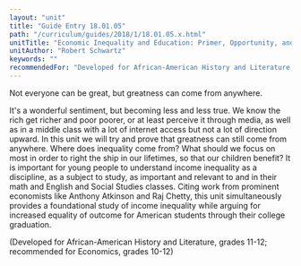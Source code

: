 ```yaml
---
layout: "unit"
title: "Guide Entry 18.01.05"
path: "/curriculum/guides/2018/1/18.01.05.x.html"
unitTitle: "Economic Inequality and Education: Primer, Opportunity, and Outcome"
unitAuthor: "Robert Schwartz"
keywords: ""
recommendedFor: "Developed for African-American History and Literature, grades 11-12; recommended for Economics, grades 10-12"
---
```

<main>
<p>
Not everyone can be great, but greatness can come from anywhere.
</p>
<p>
It's a wonderful sentiment, but becoming less and less true. We know the rich get richer and poor poorer, or at least perceive it through media, as well as in a middle class with a lot of internet access but not a lot of direction upward. In this unit we will try and prove that greatness can still come from anywhere. Where does inequality come from? What should we focus on most in order to right the ship in our lifetimes, so that our children benefit? It is important for young people to understand income inequality as a discipline, as a subject to study, as important and relevant to and in their math and English and Social Studies classes. Citing work from prominent economists like Anthony Atkinson and Raj Chetty, this unit simultaneously provides a foundational study of income inequality while arguing for increased equality of outcome for American students through their college graduation.
</p>
<p>
(Developed for African-American History and Literature, grades 11-12; recommended for Economics, grades 10-12)
</p>
</main>